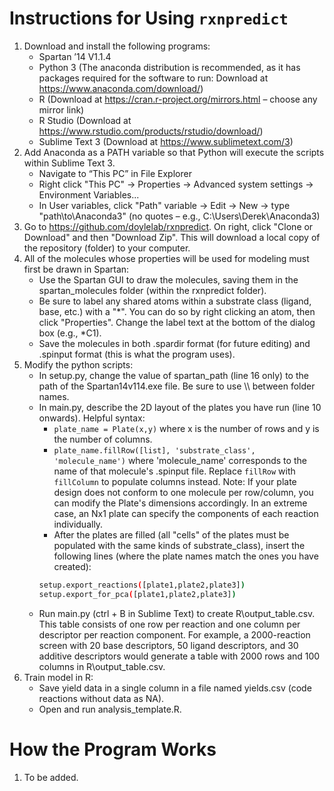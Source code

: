 # Instructions for Using `rxnpredict`

1.	Download and install the following programs:
    - Spartan ’14 V1.1.4
    - Python 3 (The anaconda distribution is recommended, as it has packages required for the software to run:  Download at https://www.anaconda.com/download/)
    - R (Download at https://cran.r-project.org/mirrors.html – choose any mirror link)
    - R Studio (Download at https://www.rstudio.com/products/rstudio/download/)
    - Sublime Text 3 (Download at https://www.sublimetext.com/3)
2.	Add Anaconda as a PATH variable so that Python will execute the scripts within Sublime Text 3.  
    - Navigate to “This PC” in File Explorer
    - Right click "This PC" → Properties → Advanced system settings → Environment Variables...
    - In User variables, click "Path" variable → Edit → New → type "path\to\Anaconda3" (no quotes – e.g., C:\Users\Derek\Anaconda3)
3.	Go to https://github.com/doylelab/rxnpredict.  On right, click "Clone or Download" and then "Download Zip".  This will download a local copy of the repository (folder) to your computer.
4.	All of the molecules whose properties will be used for modeling must first be drawn in Spartan:
	- Use the Spartan GUI to draw the molecules, saving them in the spartan_molecules folder (within the rxnpredict folder). 
	- Be sure to label any shared atoms within a substrate class (ligand, base, etc.) with a "\*".  You can do so by right clicking an atom, then click "Properties".  Change the label text at the bottom of the dialog box (e.g., \*C1).
	- Save the molecules in both .spardir format (for future editing) and .spinput format (this is what the program uses).
5.  Modify the python scripts:
	- In setup.py, change the value of spartan_path (line 16 only) to the path of the Spartan14v114.exe file.  Be sure to use \\\\ between folder names.
	- In main.py, describe the 2D layout of the plates you have run (line 10 onwards). Helpful syntax:
		- `plate_name = Plate(x,y)` where x is the number of rows and y is the number of columns.
		- `plate_name.fillRow([list], 'substrate_class', 'molecule_name')` where 'molecule_name' corresponds to the name of that molecule's .spinput file.  Replace `fillRow` with `fillColumn` to populate columns instead.  Note: If your plate design does not conform to one molecule per row/column, you can modify the Plate's dimensions accordingly.  In an extreme case, an Nx1 plate can specify the components of each reaction individually.
		- After the plates are filled (all "cells" of the plates must be populated with the same kinds of substrate_class), insert the following lines (where the plate names match the ones you have created):
		```sh
		setup.export_reactions([plate1,plate2,plate3])
		setup.export_for_pca([plate1,plate2,plate3])
		```
	- Run main.py (ctrl + B in Sublime Text) to create R\output_table.csv.  This table consists of one row per reaction and one column per descriptor per reaction component.  For example, a 2000-reaction screen with 20 base descriptors, 50 ligand descriptors, and 30 additive descriptors would generate a table with 2000 rows and 100 columns in R\output_table.csv.
6.  Train model in R:
	- Save yield data in a single column in a file named yields.csv (code reactions without data as NA).
	- Open and run analysis_template.R.

# How the Program Works
1.  To be added.